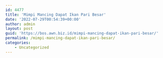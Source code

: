 ```yaml
---
id: 4477
title: 'Mimpi Mancing Dapat Ikan Pari Besar'
date: '2022-07-29T00:54:39+00:00'
author: admin
layout: post
guid: 'https://bos.awn.biz.id/mimpi-mancing-dapat-ikan-pari-besar/'
permalink: /mimpi-mancing-dapat-ikan-pari-besar/
categories:
    - Uncategorized
---
```


